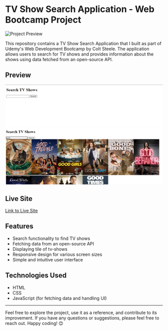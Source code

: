 # TV Show Search Application - Web Bootcamp Project

![Project Preview](link-to-project-preview-image)

This repository contains a TV Show Search Application that I built as part of Udemy's Web Development Bootcamp by Colt Steele. The application allows users to search for TV shows and provides information about the shows using data fetched from an open-source API.

## Preview

![Project Preview](./desktop__screencapture-1.png)
![Project Preview](./desktop__screencapture-2.png)

## Live Site

[Link to Live Site](https://mbilal-x.github.io/web-bootcamp__TV-Maze-API-App)

## Features

- Search functionality to find TV shows
- Fetching data from an open-source API
- Displaying tile of tv-shows
- Responsive design for various screen sizes
- Simple and intuitive user interface

## Technologies Used

- HTML
- CSS
- JavaScript (for fetching data and handling UI)

---
Feel free to explore the project, use it as a reference, and contribute to its improvement. If you have any questions or suggestions, please feel free to reach out. Happy coding! 😊
